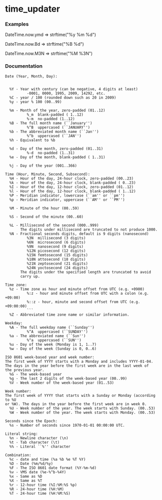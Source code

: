 time_updater
============

### Examples

<p>DateTime.now.ymd => strftime("%y %m %d")</p>
<p>DateTime.now.Bd => strftime("%B %d")</p>
<p>DateTime.now.M3N => strftime("%M %3N")</p>

### Documentation

```
Date (Year, Month, Day):    

        
  %Y - Year with century (can be negative, 4 digits at least)
          -0001, 0000, 1995, 2009, 14292, etc.
  %C - year / 100 (rounded down such as 20 in 2009)
  %y - year % 100 (00..99)

  %m - Month of the year, zero-padded (01..12)
          %_m  blank-padded ( 1..12)
          %-m  no-padded (1..12)
  %B - The full month name (``January'')
          %^B  uppercased (``JANUARY'')
  %b - The abbreviated month name (``Jan'')
          %^b  uppercased (``JAN'')
  %h - Equivalent to %b

  %d - Day of the month, zero-padded (01..31)
          %-d  no-padded (1..31)
  %e - Day of the month, blank-padded ( 1..31)

  %j - Day of the year (001..366)
```

```
Time (Hour, Minute, Second, Subsecond):
  %H - Hour of the day, 24-hour clock, zero-padded (00..23)
  %k - Hour of the day, 24-hour clock, blank-padded ( 0..23)
  %I - Hour of the day, 12-hour clock, zero-padded (01..12)
  %l - Hour of the day, 12-hour clock, blank-padded ( 1..12)
  %P - Meridian indicator, lowercase (``am'' or ``pm'')
  %p - Meridian indicator, uppercase (``AM'' or ``PM'')

  %M - Minute of the hour (00..59)

  %S - Second of the minute (00..60)

  %L - Millisecond of the second (000..999)
       The digits under millisecond are truncated to not produce 1000.
  %N - Fractional seconds digits, default is 9 digits (nanosecond)
          %3N  millisecond (3 digits)
          %6N  microsecond (6 digits)
          %9N  nanosecond (9 digits)
          %12N picosecond (12 digits)
          %15N femtosecond (15 digits)
          %18N attosecond (18 digits)
          %21N zeptosecond (21 digits)
          %24N yoctosecond (24 digits)
       The digits under the specified length are truncated to avoid
       carry up.
```

```
Time zone:
  %z - Time zone as hour and minute offset from UTC (e.g. +0900)
          %:z - hour and minute offset from UTC with a colon (e.g. +09:00)
          %::z - hour, minute and second offset from UTC (e.g. +09:00:00)
          ```
  %Z - Abbreviated time zone name or similar information.
```

```
Weekday:
  %A - The full weekday name (``Sunday'')
          %^A  uppercased (``SUNDAY'')
  %a - The abbreviated name (``Sun'')
          %^a  uppercased (``SUN'')
  %u - Day of the week (Monday is 1, 1..7)
  %w - Day of the week (Sunday is 0, 0..6)

ISO 8601 week-based year and week number:
The first week of YYYY starts with a Monday and includes YYYY-01-04.
The days in the year before the first week are in the last week of
the previous year.
  %G - The week-based year
  %g - The last 2 digits of the week-based year (00..99)
  %V - Week number of the week-based year (01..53)
```

```
Week number:
The first week of YYYY that starts with a Sunday or Monday (according to %U
or %W). The days in the year before the first week are in week 0.
  %U - Week number of the year. The week starts with Sunday. (00..53)
  %W - Week number of the year. The week starts with Monday. (00..53)
```

```
Seconds since the Epoch:
  %s - Number of seconds since 1970-01-01 00:00:00 UTC.
```

```
Literal string:
  %n - Newline character (\n)
  %t - Tab character (\t)
  %% - Literal ``%'' character
```

```
Combination:
  %c - date and time (%a %b %e %T %Y)
  %D - Date (%m/%d/%y)
  %F - The ISO 8601 date format (%Y-%m-%d)
  %v - VMS date (%e-%^b-%4Y)
  %x - Same as %D
  %X - Same as %T
  %r - 12-hour time (%I:%M:%S %p)
  %R - 24-hour time (%H:%M)
  %T - 24-hour time (%H:%M:%S)
```